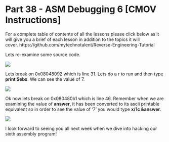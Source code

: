 <h1>Part 38 - ASM Debugging 6 [CMOV Instructions]</h1><p>For a complete table of contents of all the lessons please click below as it will give you a brief of each lesson in addition to the topics it will cover. https://github.com/mytechnotalent/Reverse-Engineering-Tutorial</p><p>Lets re-examine some source code.</p><div class="slate-resizable-image-embed slate-image-embed__resize-full-width"><img src="https://media-exp1.licdn.com/dms/image/C4E12AQGOOpuoBls9HA/article-inline_image-shrink_1000_1488/0/1520234974923?e=1614211200&amp;v=beta&amp;t=egeAVQf1DBkHwM46Su06JBj-2unZAKyW-FT6_4sf70A"/></div><p>Lets break on 0x08048092 which is line 31. Lets do a r to run and then type <strong>print $ebx</strong>. We can see the value of 7.</p><div class="slate-resizable-image-embed slate-image-embed__resize-full-width"><img src="https://media-exp1.licdn.com/dms/image/C4E12AQFAN6FeVgRwPg/article-inline_image-shrink_1000_1488/0/1520240729383?e=1614211200&amp;v=beta&amp;t=CvFG1xx9ojPNlw6nT1BockUesmLGI4yG8c3Wrz6lh60"/></div><p>Ok now lets break on 0x080480b1 which is line 46. Remember when we are examining the value of <strong>answer</strong>, it has been converted to its ascii printable equivalent so in order to see the value of ‘7’ you would type <strong>x/1c &amp;answer</strong>.</p><div class="slate-resizable-image-embed slate-image-embed__resize-full-width"><img src="https://media-exp1.licdn.com/dms/image/C4E12AQEj0DmfCZP6Rw/article-inline_image-shrink_1000_1488/0/1520498895208?e=1614211200&amp;v=beta&amp;t=UmjfvyShtAmZmWlE8VUEku66zZCUO8qf8GwuSoOGMf4"/></div><p>I look forward to seeing you all next week when we dive into hacking our sixth assembly program!</p>